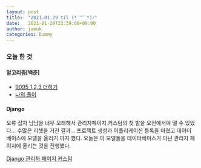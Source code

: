 ```yaml
---
layout: post
title:  "2021.01.29 til (*˙︶˙*)ﾉ"
date:   2021-01-29T23:39:00+09:00
author: jaeuk
categories: Dummy
---
```


### **오늘 한 것**
#### 알고리즘[백준]
- [9095 1,2,3 더하기](https://www.acmicpc.net/problem/9095)
- [나의 풀이](https://nyanguk.tistory.com/33)
  
#### Django
오류 잡자 냠냠을 너무 오래해서 관리자페이지 커스텀의 첫 발을 오전에서야 땔 수 있었다... 수많은 리셋을 거친 결과...
프로젝트 생성과 어플리케이션 등록을 마쳤고 데이터 베이스에 모델을 올리기 까지 했다.
오늘은 이 모델들을 데이터베이스가 아닌 관리자 페이지에 올리는 것을 진행했다. 

[Django 관리자 페이지 커스텀](https://nyanguk.tistory.com/32)
